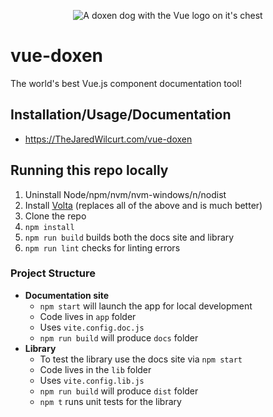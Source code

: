 <p align="center"><img alt="A doxen dog with the Vue logo on it's chest" src="https://github.com/TheJaredWilcurt/vue-doxen/assets/4629794/dee9d79c-692e-4aaf-96c6-768c3e918120"></p>


# vue-doxen

The world's best Vue.js component documentation tool!


## Installation/Usage/Documentation

* https://TheJaredWilcurt.com/vue-doxen


## Running this repo locally

1. Uninstall Node/npm/nvm/nvm-windows/n/nodist
1. Install [Volta](https://volta.sh) (replaces all of the above and is much better)
1. Clone the repo
1. `npm install`
1. `npm run build` builds both the docs site and library
1. `npm run lint` checks for linting errors


### Project Structure

* **Documentation site**
  * `npm start` will launch the app for local development
  * Code lives in `app` folder
  * Uses `vite.config.doc.js`
  * `npm run build` will produce `docs` folder
* **Library**
  * To test the library use the docs site via `npm start`
  * Code lives in the `lib` folder
  * Uses `vite.config.lib.js`
  * `npm run build` will produce `dist` folder
  * `npm t` runs unit tests for the library
